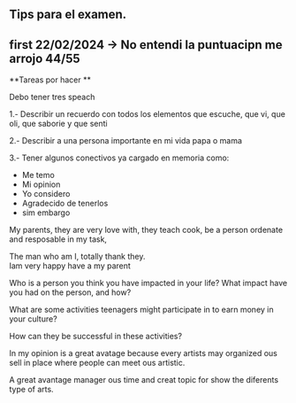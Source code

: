 ## Tips para el examen. 

## first 22/02/2024  -> No entendi la puntuacipn me arrojo 44/55 
**Tareas por hacer ** 

Debo tener tres speach 

1.- Describir un recuerdo con todos los elementos
que escuche, que vi, que oli, que saborie y que senti 

2.- Describir a una persona importante en mi vida papa o mama 

3.- Tener algunos conectivos ya cargado en memoria como: 
- Me temo
- Mi opinion
- Yo considero 
- Agradecido de tenerlos 
- sim embargo 

My parents, they are very love with, they teach cook, be a person ordenate and resposable in my task, 

The man who am I, totally thank they.  
Iam very happy have a my parent   

Who is a person you think you have impacted in your life? What impact have you had on the person, and how?

What are some activities teenagers might participate in to earn money in your culture?

How can they be successful in these activities?

In my opinion is a great avatage because every artists may organized ous sell in place where people can meet ous artistic. 

A great avantage manager ous time and creat topic for show the diferents type of arts. 

